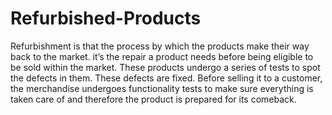 # Refurbished-Products
Refurbishment is that the process by which the products make their way back to the market. it’s the repair a product needs before being eligible to be sold within the market. These products undergo a series of tests to spot the defects in them. These defects are fixed. Before selling it to a customer, the merchandise undergoes functionality tests to make sure everything is taken care of and therefore the product is prepared for its comeback.
